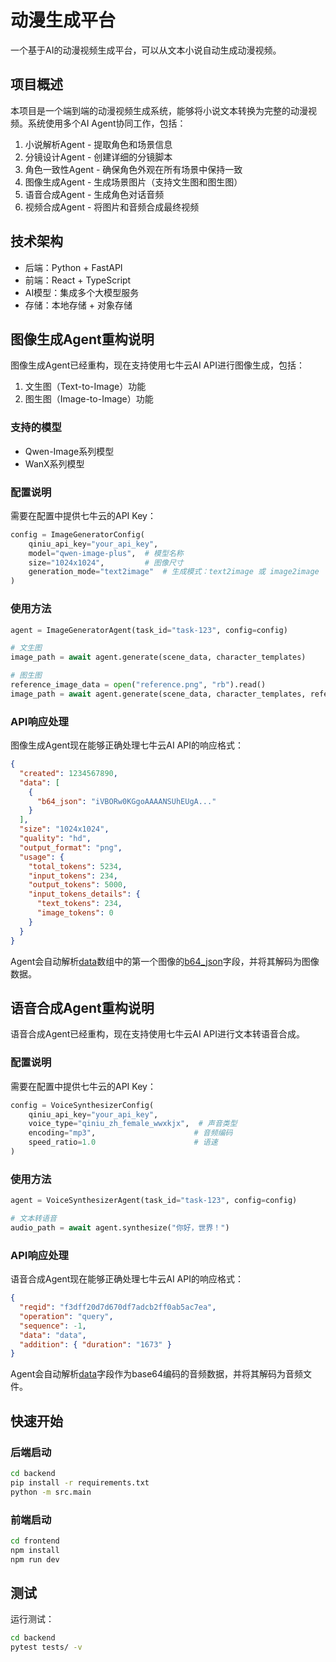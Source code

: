 # 动漫生成平台

一个基于AI的动漫视频生成平台，可以从文本小说自动生成动漫视频。

## 项目概述

本项目是一个端到端的动漫视频生成系统，能够将小说文本转换为完整的动漫视频。系统使用多个AI Agent协同工作，包括：

1. 小说解析Agent - 提取角色和场景信息
2. 分镜设计Agent - 创建详细的分镜脚本
3. 角色一致性Agent - 确保角色外观在所有场景中保持一致
4. 图像生成Agent - 生成场景图片（支持文生图和图生图）
5. 语音合成Agent - 生成角色对话音频
6. 视频合成Agent - 将图片和音频合成最终视频

## 技术架构

- 后端：Python + FastAPI
- 前端：React + TypeScript
- AI模型：集成多个大模型服务
- 存储：本地存储 + 对象存储

## 图像生成Agent重构说明

图像生成Agent已经重构，现在支持使用七牛云AI API进行图像生成，包括：

1. 文生图（Text-to-Image）功能
2. 图生图（Image-to-Image）功能

### 支持的模型

- Qwen-Image系列模型
- WanX系列模型

### 配置说明

需要在配置中提供七牛云的API Key：

```python
config = ImageGeneratorConfig(
    qiniu_api_key="your_api_key",
    model="qwen-image-plus",  # 模型名称
    size="1024x1024",         # 图像尺寸
    generation_mode="text2image"  # 生成模式：text2image 或 image2image
)
```

### 使用方法

```python
agent = ImageGeneratorAgent(task_id="task-123", config=config)

# 文生图
image_path = await agent.generate(scene_data, character_templates)

# 图生图
reference_image_data = open("reference.png", "rb").read()
image_path = await agent.generate(scene_data, character_templates, reference_image=reference_image_data)
```

### API响应处理

图像生成Agent现在能够正确处理七牛云AI API的响应格式：

```json
{
  "created": 1234567890,
  "data": [
    {
      "b64_json": "iVBORw0KGgoAAAANSUhEUgA..."
    }
  ],
  "size": "1024x1024",
  "quality": "hd",
  "output_format": "png",
  "usage": {
    "total_tokens": 5234,
    "input_tokens": 234,
    "output_tokens": 5000,
    "input_tokens_details": {
      "text_tokens": 234,
      "image_tokens": 0
    }
  }
}
```

Agent会自动解析[data](file:///home/ubuntu/workspace/demo/hackathon/backend/src/agents/base/storage.py#L28-L28)数组中的第一个图像的[b64_json](file:///home/ubuntu/workspace/demo/hackathon/backend/src/agents/image_generator/agent.py#L230-L230)字段，并将其解码为图像数据。

## 语音合成Agent重构说明

语音合成Agent已经重构，现在支持使用七牛云AI API进行文本转语音合成。

### 配置说明

需要在配置中提供七牛云的API Key：

```python
config = VoiceSynthesizerConfig(
    qiniu_api_key="your_api_key",
    voice_type="qiniu_zh_female_wwxkjx",  # 声音类型
    encoding="mp3",                      # 音频编码
    speed_ratio=1.0                      # 语速
)
```

### 使用方法

```python
agent = VoiceSynthesizerAgent(task_id="task-123", config=config)

# 文本转语音
audio_path = await agent.synthesize("你好，世界！")
```

### API响应处理

语音合成Agent现在能够正确处理七牛云AI API的响应格式：

```json
{
  "reqid": "f3dff20d7d670df7adcb2ff0ab5ac7ea",
  "operation": "query",
  "sequence": -1,
  "data": "data",
  "addition": { "duration": "1673" }
}
```

Agent会自动解析[data](file:///home/ubuntu/workspace/demo/hackathon/backend/src/agents/base/storage.py#L28-L28)字段作为base64编码的音频数据，并将其解码为音频文件。

## 快速开始

### 后端启动

```bash
cd backend
pip install -r requirements.txt
python -m src.main
```

### 前端启动

```bash
cd frontend
npm install
npm run dev
```

## 测试

运行测试：

```bash
cd backend
pytest tests/ -v
```